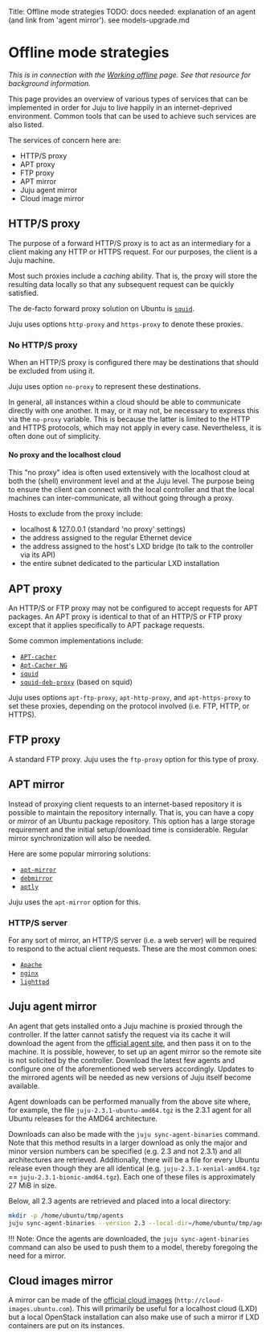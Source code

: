 Title: Offline mode strategies
TODO:  docs needed: explanation of an agent (and link from 'agent mirror'). see models-upgrade.md

# Offline mode strategies

*This is in connection with the [Working offline][charms-offline] page. See
that resource for background information.*

This page provides an overview of various types of services that can be
implemented in order for Juju to live happily in an internet-deprived
environment. Common tools that can be used to achieve such services are also
listed.

The services of concern here are:

 - HTTP/S proxy
 - APT proxy
 - FTP proxy
 - APT mirror
 - Juju agent mirror
 - Cloud image mirror

## HTTP/S proxy

The purpose of a forward HTTP/S proxy is to act as an intermediary for a client
making any HTTP or HTTPS request. For our purposes, the client is a Juju
machine.

Most such proxies include a *caching* ability. That is, the proxy will store
the resulting data locally so that any subsequent request can be quickly
satisfied.

The de-facto forward proxy solution on Ubuntu is [`squid`][upstream-squid].

Juju uses options `http-proxy` and `https-proxy` to denote these proxies.

### No HTTP/S proxy

When an HTTP/S proxy is configured there may be destinations that should be
excluded from using it.

Juju uses option `no-proxy` to represent these destinations.

In general, all instances within a cloud should be able to communicate directly
with one another. It may, or it may not, be necessary to express this via the
`no-proxy` variable. This is because the latter is limited to the HTTP and
HTTPS protocols, which may not apply in every case. Nevertheless, it is often
done out of simplicity.

#### No proxy and the localhost cloud

This "no proxy" idea is often used extensively with the localhost cloud at both
the (shell) environment level and at the Juju level. The purpose being to
ensure the client can connect with the local controller and that the local
machines can inter-communicate, all without going through a proxy.

Hosts to exclude from the proxy include:

 - localhost & 127.0.0.1 (standard 'no proxy' settings)
 - the address assigned to the regular Ethernet device
 - the address assigned to the host's LXD bridge (to talk to the controller via
   its API)
 - the entire subnet dedicated to the particular LXD installation

## APT proxy

An HTTP/S or FTP proxy may not be configured to accept requests for APT
packages. An APT proxy is identical to that of an HTTP/S or FTP proxy except
that it applies specifically to APT package requests.

Some common implementations include:

 - [`APT-cacher`][upstream-apt-cacher]
 - [`Apt-Cacher NG`][upstream-apt-cacher-ng]
 - [`squid`][upstream-squid]
 - [`squid-deb-proxy`][upstream-squid-deb-proxy] (based on squid)

Juju uses options `apt-ftp-proxy`, `apt-http-proxy`, and `apt-https-proxy` to
set these proxies, depending on the protocol involved (i.e. FTP, HTTP, or
HTTPS).

## FTP proxy

A standard FTP proxy. Juju uses the `ftp-proxy` option for this type of proxy.

## APT mirror

Instead of proxying client requests to an internet-based repository it is
possible to maintain the repository internally. That is, you can have a copy or
*mirror* of an Ubuntu package repository. This option has a large storage
requirement and the initial setup/download time is considerable. Regular mirror
synchronization will also be needed.

Here are some popular mirroring solutions:

 - [`apt-mirror`][upstream-apt-mirror]
 - [`debmirror`][upstream-debmirror]
 - [`aptly`][upstream-aptly]

Juju uses the `apt-mirror` option for this.

### HTTP/S server

For any sort of mirror, an HTTP/S server (i.e. a web server) will be required
to respond to the actual client requests. These are the most common ones:

 - [`Apache`][upstream-apache]
 - [`nginx`][upstream-nginx]
 - [`lighttpd`][upstream-lighttpd]

## Juju agent mirror

An agent that gets installed onto a Juju machine is proxied through the
controller. If the latter cannot satisfy the request via its cache it will
download the agent from the [official agent site][upstream-agents], and then
pass it on to the machine. It is possible, however, to set up an agent mirror
so the remote site is not solicited by the controller. Download the latest few
agents and configure one of the aforementioned web servers accordingly.
Updates to the mirrored agents will be needed as new versions of Juju itself
become available.

Agent downloads can be performed manually from the above site where, for
example, the file `juju-2.3.1-ubuntu-amd64.tgz` is the 2.3.1 agent for all
Ubuntu releases for the AMD64 architecture.

Downloads can also be made with the `juju sync-agent-binaries` command. Note
that this method results in a larger download as only the major and minor
version numbers can be specified (e.g. 2.3 and not 2.3.1) and all architectures
are retrieved. Additionally, there will be a file for every Ubuntu release even
though they are all identical (e.g. `juju-2.3.1-xenial-amd64.tgz` ==
`juju-2.3.1-bionic-amd64.tgz`). Each one of these files is approximately 27 MiB
in size.

Below, all 2.3 agents are retrieved and placed into a local directory:

```bash
mkdir -p /home/ubuntu/tmp/agents
juju sync-agent-binaries --version 2.3 --local-dir=/home/ubuntu/tmp/agents-2.3
```

!!! Note:
    Once the agents are downloaded, the `juju sync-agent-binaries` command can
    also be used to push them to a model, thereby foregoing the need for a
    mirror.

## Cloud images mirror

A mirror can be made of the [official cloud images][upstream-cloud-images]
(`http://cloud-images.ubuntu.com`). This will primarily be useful for a
localhost cloud (LXD) but a local OpenStack installation can also make use of
such a mirror if LXD containers are put on its instances.


<!-- LINKS -->

[charms-offline]: ./charms-offline.html
[upstream-apt-cacher]: https://help.ubuntu.com/community/Apt-Cacher-Server
[upstream-apt-cacher-ng]: https://www.unix-ag.uni-kl.de/~bloch/acng/
[upstream-squid]: http://www.squid-cache.org/
[upstream-nginx]: https://www.nginx.com/resources/wiki/
[upstream-apache]: https://www.apache.org/
[upstream-lighttpd]: https://www.lighttpd.net/
[upstream-apt-mirror]: https://apt-mirror.github.io/
[upstream-debmirror]: http://manpages.ubuntu.com/cgi-bin/search.py?q=debmirror
[upstream-aptly]: https://www.aptly.info/
[upstream-squid-deb-proxy]: https://launchpad.net/squid-deb-proxy
[upstream-agents]: https://streams.canonical.com/juju/tools/agent/
[upstream-cloud-images]: http://cloud-images.ubuntu.com/
